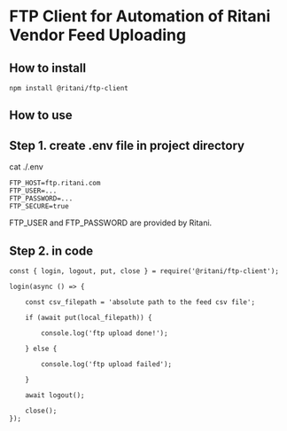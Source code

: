 # FTP Client for Automation of Ritani Vendor Feed Uploading

## How to install

    npm install @ritani/ftp-client

## How to use

## Step 1. create .env file in project directory

cat ./.env

    FTP_HOST=ftp.ritani.com
    FTP_USER=...
    FTP_PASSWORD=...
    FTP_SECURE=true

FTP_USER and FTP_PASSWORD are provided by Ritani.

## Step 2. in code

    const { login, logout, put, close } = require('@ritani/ftp-client');

    login(async () => {

        const csv_filepath = 'absolute path to the feed csv file';

        if (await put(local_filepath)) {

            console.log('ftp upload done!');

        } else {

            console.log('ftp upload failed');

        }

        await logout();

        close();
    });
